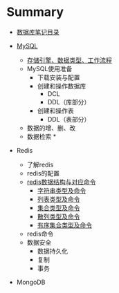 # Summary

  * [数据库笔记目录](README.md)
  * [MySQL](mysql/mysql简介.md)
    * [存储引擎、数据类型、工作流程](mysql/mysql概述.md)
    * MySQL使用准备
      - 下载安装与配置
      - 创建和操作数据库
        - DCL
        - DDL（库部分）
      - 创建和操作表
        - DDL（表部分）
    * 数据的增、删、改
    * 数据检索
      * 

  * Redis
    - 了解redis
    - redis的配置
    - [redis数据结构与对应命令](redis/数据结构与对应命令/数据结构概述.md)
      - [字符串类型及命令](redis/数据结构与对应命令/str.md)
      - [列表类型及命令](redis/数据结构与对应命令/list.md)
      - [集合类型及命令](redis/数据结构与对应命令/set.md)
      - [散列类型及命令](redis/数据结构与对应命令/hash.md)
      - [有序集合类型及命令](redis/数据结构与对应命令/zset.md)
    - redis命令
    - 数据安全
      - 数据持久化
      - 复制
      - 事务

- MongoDB
